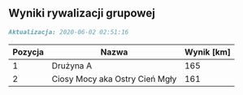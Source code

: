 ## Wyniki rywalizacji grupowej

```markdown
Aktualizacja: 2020-06-02 02:51:16
```

Pozycja | Nazwa | Wynik [km] |
------------ | -------------  | -------------
 1 |Drużyna A | 165 
 2 |Ciosy Mocy aka Ostry Cień Mgły | 161